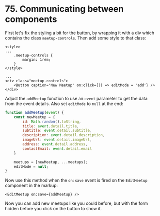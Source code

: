# 75. Communicating between components

First let's fix the styling a bit for the button, by wrapping it with a div which contains the class `meetup-controls`.
Then add some style to that class:

```svelte
<style>
...
    .meetup-controls {
        margin: 1rem;
    }
</style>

...
<div class="meetup-controls">
    <Button caption="New Meetup" on:click={() => editMode = 'add'} />
</div>
```

Adjust the `addMeetup` function to use an `event` parameter to get the data from the event details.
Also set `editMode` to `null` at the end:

```js
function addMeetup(event) {
    const newMeetup = {
        id: Math.random().toString,
        title: event.detail.title,
        subtitle: event.detail.subtitle,
        description: event.detail.description,
        imageUrl: event.detail.imageUrl,
        address: event.detail.address,
        contactEmail: event.detail.email
    }

    meetups = [newMeetup, ...meetups];
    editMode = null;
}
```

Now use this method when the `on:save` event is fired on the `EditMeetup` component in the markup:

```svelte
<EditMeetup on:save={addMeetup} />
```

Now you can add new meetups like you could before, but with the form hidden before you click on the button to show it.
